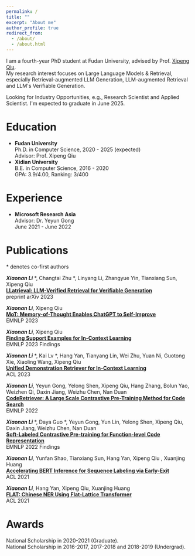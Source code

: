 ```yaml
---
permalink: /
title: ""
excerpt: "About me"
author_profile: true
redirect_from: 
  - /about/
  - /about.html
---
```


<!-- ## About Me -->
I am a fourth-year PhD student at Fudan University, advised by Prof. [Xipeng Qiu](https://xpqiu.github.io/).  
My research interest focuses on Large Language Models & Retrieval, especially Retrieval-augmented LLM Generation, LLM-augmented Retrieval and LLM's Verifiable Generation.  

Looking for Industry Opportunities, e.g., Research Scientist and Applied Scientist. I'm expected to graduate in June 2025.

# Education
- **Fudan University**  
  Ph.D. in Computer Science, 2020 - 2025 (expected)  
  Advisor: Prof. Xipeng Qiu  
- **Xidian University**  
  B.E. in Computer Science, 2016 - 2020  
  GPA: 3.9/4.00, Ranking: 3/400  

# Experience
- **Microsoft Research Asia**  
  Advisor: Dr. Yeyun Gong  
  June 2021 - June 2022

# Publications
\* denotes co-first authors
<!-- $^\dagger$ denotes corresponding author/main advisor -->

***Xiaonan Li*** *, Changtai Zhu *, Linyang Li, Zhangyue Yin, Tianxiang Sun, Xipeng Qiu  
[**LLatrieval: LLM-Verified Retrieval for Verifiable Generation**](https://arxiv.org/pdf/2311.07838.pdf)  
preprint arXiv 2023  

***Xiaonan Li***, Xipeng Qiu  
[**MoT: Memory-of-Thought Enables ChatGPT to Self-Improve**](https://aclanthology.org/2023.emnlp-main.392.pdf)  
EMNLP 2023  

***Xiaonan Li***, Xipeng Qiu  
[**Finding Support Examples for In-Context Learning**](https://aclanthology.org/2023.findings-emnlp.411.pdf)  
EMNLP 2023 Findings

***Xiaonan Li*** *, Kai Lv *, Hang Yan, Tianyang Lin, Wei Zhu, Yuan Ni, Guotong Xie, Xiaoling Wang, Xipeng Qiu  
[**Unified Demonstration Retriever for In-Context Learning**](https://aclanthology.org/2023.acl-long.256.pdf)  
ACL 2023  

***Xiaonan Li***, Yeyun Gong, Yelong Shen, Xipeng Qiu, Hang Zhang, Bolun Yao, Weizhen Qi, Daxin Jiang, Weizhu Chen, Nan Duan  
[**CodeRetriever: A Large Scale Contrastive Pre-Training Method for Code Search**](https://aclanthology.org/2022.emnlp-main.187.pdf)  
EMNLP 2022  

***Xiaonan Li*** *, Daya Guo *, Yeyun Gong, Yun Lin, Yelong Shen, Xipeng Qiu, Daxin Jiang, Weizhu Chen, Nan Duan  
[**Soft-Labeled Contrastive Pre-training for Function-level Code Representation**](https://aclanthology.org/2022.findings-emnlp.9.pdf)  
EMNLP 2022 Findings  

***Xiaonan Li***, Yunfan Shao, Tianxiang Sun, Hang Yan, Xipeng Qiu
, Xuanjing Huang  
[**Accelerating BERT Inference for Sequence Labeling via Early-Exit**](https://aclanthology.org/2021.acl-long.16.pdf)  
ACL 2021  

***Xiaonan Li***, Hang Yan, Xipeng Qiu, Xuanjing Huang  
[**FLAT: Chinese NER Using Flat-Lattice Transformer**](https://aclanthology.org/2020.acl-main.611.pdf)  
ACL 2021  


# Awards
National Scholarship in 2020-2021 (Graduate).  
National Scholarship in 2016-2017, 2017-2018 and 2018-2019 (Undergrad).
